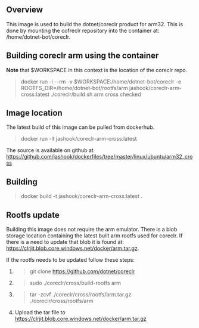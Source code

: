 ## Overview

This image is used to build the dotnet/coreclr product for arm32. This is done
by mounting the cofreclr repository into the container at:
/home/dotnet-bot/coreclr.

## Building coreclr arm using the container

**Note** that $WORKSPACE in this context is the location of the coreclr repo.

>docker run -i --rm -v $WORKSPACE:/home/dotnet-bot/coreclr -e ROOTFS_DIR=/home/dotnet-bot/rootfs/arm jashook/coreclr-arm-cross:latest ./coreclr/build.sh arm cross checked

## Image location

The latest build of this image can be pulled from dockerhub.

>docker run -it jashook/coreclr-arm-cross:latest

The source is available on github at https://github.com/jashook/dockerfiles/tree/master/linux/ubuntu/arm32_cross

## Building

>docker build -t jashook/coreclr-arm-cross:latest .

## Rootfs update

Building this image does not require the arm emulator. There is a blob storage
location containing the latest built arm rootfs used for coreclr. If there is
a need to update that blob it is found at: https://clrjit.blob.core.windows.net/docker/arm.tar.gz.

If the rootfs needs to be updated follow these steps:

1. >git clone https://github.com/dotnet/coreclr
2. >sudo ./coreclr/cross/build-rootfs arm
3. >tar -zcvf ./coreclr/cross/rootfs/arm.tar.gz ./coreclr/cross/rootfs/arm
4. Upload the tar file to https://clrjit.blob.core.windows.net/docker/arm.tar.gz
